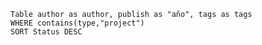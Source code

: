 
```dataview
Table author as author, publish as "año", tags as tags
WHERE contains(type,"project")
SORT Status DESC
```



